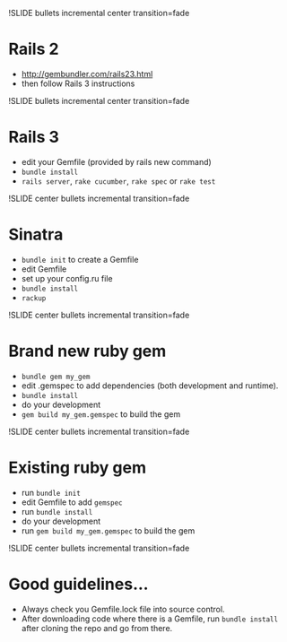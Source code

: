 !SLIDE bullets incremental center transition=fade
# Rails 2

* <http://gembundler.com/rails23.html>
* then follow Rails 3 instructions

!SLIDE bullets incremental center transition=fade
# Rails 3

* edit your Gemfile (provided by rails new command)
* `bundle install`
* `rails server`, `rake cucumber`, `rake spec` or `rake test`

!SLIDE center bullets incremental transition=fade
# Sinatra

* `bundle init` to create a Gemfile
* edit Gemfile
* set up your config.ru file
* `bundle install`
* `rackup`

!SLIDE center bullets incremental transition=fade
# Brand new ruby gem

* `bundle gem my_gem`
* edit .gemspec to add dependencies (both development and runtime).
* `bundle install`
* do your development
* `gem build my_gem.gemspec` to build the gem

!SLIDE center bullets incremental transition=fade
# Existing ruby gem

* run `bundle init`
* edit Gemfile to add `gemspec`
* run `bundle install`
* do your development
* run `gem build my_gem.gemspec` to build the gem

!SLIDE center bullets incremental transition=fade
# Good guidelines... 
* Always check you Gemfile.lock file into source control.
* After downloading code where there is a Gemfile, run `bundle install` after cloning the repo and go from there.